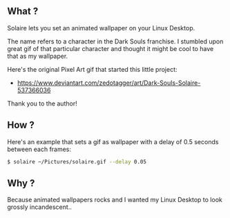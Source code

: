 ## What ?

Solaire lets you set an animated wallpaper on your Linux Desktop.

The name refers to a character in the Dark Souls franchise.
I stumbled upon great gif of that particular character and thought it 
might be cool to have that as my wallpaper.

Here's the original Pixel Art gif that started this little project:
- <https://www.deviantart.com/zedotagger/art/Dark-Souls-Solaire-537366036>

Thank you to the author!

## How ?

Here's an example that sets a gif as wallpaper with a delay of 0.5 seconds
between each frames:

```bash
$ solaire ~/Pictures/solaire.gif --delay 0.05
```

## Why ?

Because animated wallpapers rocks and I wanted my Linux Desktop
to look grossly incandescent..
